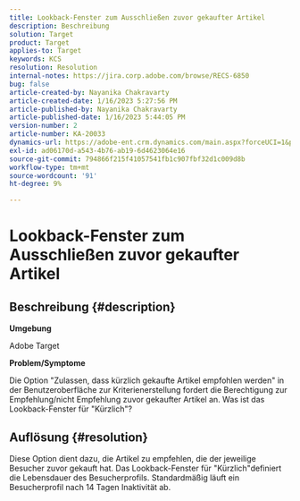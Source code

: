 ```yaml
---
title: Lookback-Fenster zum Ausschließen zuvor gekaufter Artikel
description: Beschreibung
solution: Target
product: Target
applies-to: Target
keywords: KCS
resolution: Resolution
internal-notes: https://jira.corp.adobe.com/browse/RECS-6850
bug: false
article-created-by: Nayanika Chakravarty
article-created-date: 1/16/2023 5:27:56 PM
article-published-by: Nayanika Chakravarty
article-published-date: 1/16/2023 5:44:05 PM
version-number: 2
article-number: KA-20033
dynamics-url: https://adobe-ent.crm.dynamics.com/main.aspx?forceUCI=1&pagetype=entityrecord&etn=knowledgearticle&id=95df8119-c395-ed11-aad1-6045bd006149
exl-id: ad06170d-a543-4b76-ab19-6d4623064e16
source-git-commit: 794866f215f41057541fb1c907fbf32d1c009d8b
workflow-type: tm+mt
source-wordcount: '91'
ht-degree: 9%

---
```


# Lookback-Fenster zum Ausschließen zuvor gekaufter Artikel

## Beschreibung {#description}


<b>Umgebung</b>

Adobe Target

<b>Problem/Symptome</b>

Die Option &quot;Zulassen, dass kürzlich gekaufte Artikel empfohlen werden&quot; in der Benutzeroberfläche zur Kriterienerstellung fordert die Berechtigung zur Empfehlung/nicht Empfehlung zuvor gekaufter Artikel an. Was ist das Lookback-Fenster für &quot;Kürzlich&quot;?


## Auflösung {#resolution}


Diese Option dient dazu, die Artikel zu empfehlen, die der jeweilige Besucher zuvor gekauft hat. Das Lookback-Fenster für &quot;Kürzlich&quot;definiert die Lebensdauer des Besucherprofils. Standardmäßig läuft ein Besucherprofil nach 14 Tagen Inaktivität ab.
